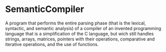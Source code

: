 # SemanticCompiler
A program that performs the entire parsing phase (that is the lexical, syntactic, and semantic analysis) of a compiler of an invented programming language that is a simplification of the C language, but wich still handles strings, arrays, matrices, pointers with their operations, comparative and iterative operations, and the use of functions.
